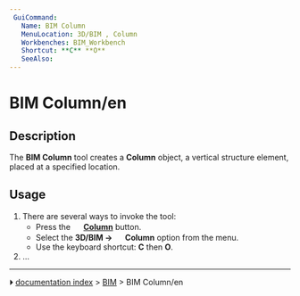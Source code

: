 ```yaml
---
 GuiCommand:
   Name: BIM Column
   MenuLocation: 3D/BIM , Column
   Workbenches: BIM_Workbench
   Shortcut: **C** **O**
   SeeAlso: 
---
```


# BIM Column/en

## Description

The **BIM Column** tool creates a **Column** object, a vertical structure element, placed at a specified location.

## Usage

1.  There are several ways to invoke the tool:
    -   Press the **<img src="images/BIM_Column.svg" width=16px> [Column](BIM_Column.md)** button.
    -   Select the **3D/BIM → <img src="images/BIM_Column.svg" width=16px> Column** option from the menu.
    -   Use the keyboard shortcut: **C** then **O**.
2.  \...



---
⏵ [documentation index](../README.md) > [BIM](BIM_Workbench.md) > BIM Column/en
